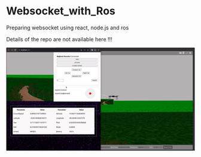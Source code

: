 # Websocket_with_Ros
Preparing websocket using react, node.js and ros


Details of the repo are not available here !!!


![websocket](websocket.png)
